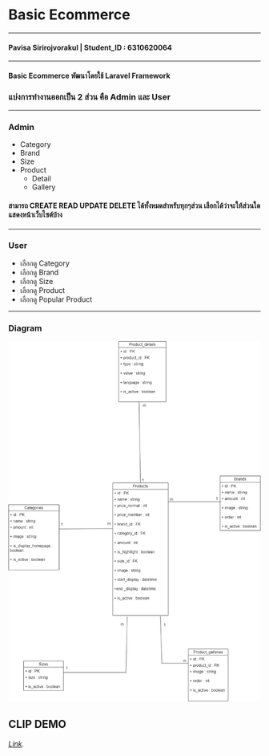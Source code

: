 # Basic Ecommerce
------------------------------------------------
#### Pavisa Sirirojvorakul | Student_ID : 6310620064
---------------------------------------------------
#### Basic Ecommerce พัฒนาโดยใช้ Laravel Framework 
### แบ่งการทำงานออกเป็น 2 ส่วน คือ Admin และ User
---------------------------------------------------
### Admin 
- Category
- Brand
- Size
- Product
    - Detail
    - Gallery
#### สามารถ CREATE READ UPDATE DELETE ได้ทั้งหมดสำหรับทุกๆส่วน เลือกได้ว่าจะให้ส่วนใดแสดงหน้าเว็บไซต์บ้าง

------------------------------------------------------------------------------------------------------
### User
- เลือกดู Category
- เลือกดู Brand
- เลือกดู Size
- เลือกดู Product
- เลือกดู Popular Product
------------------------------------------------------------------------------------------------------
### Diagram

![ecommerce](public/images/ecommerce.png)

## CLIP DEMO
*[Link](https://youtu.be/D3i7-oq-LPE).*
